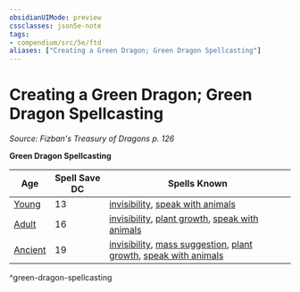 ```yaml
---
obsidianUIMode: preview
cssclasses: json5e-note
tags:
- compendium/src/5e/ftd
aliases: ["Creating a Green Dragon; Green Dragon Spellcasting"]
---
```

# Creating a Green Dragon; Green Dragon Spellcasting
*Source: Fizban's Treasury of Dragons p. 126* 

**Green Dragon Spellcasting**

| Age | Spell Save DC | Spells Known |
|-----|---------------|--------------|
| [Young](2-Mechanics/CLI/bestiary/dragon/young-green-dragon.md) | 13 | [invisibility](2-Mechanics/CLI/spells/invisibility.md), [speak with animals](2-Mechanics/CLI/spells/speak-with-animals.md) |
| [Adult](2-Mechanics/CLI/bestiary/dragon/adult-green-dragon.md) | 16 | [invisibility](2-Mechanics/CLI/spells/invisibility.md), [plant growth](2-Mechanics/CLI/spells/plant-growth.md), [speak with animals](2-Mechanics/CLI/spells/speak-with-animals.md) |
| [Ancient](2-Mechanics/CLI/bestiary/dragon/ancient-green-dragon.md) | 19 | [invisibility](2-Mechanics/CLI/spells/invisibility.md), [mass suggestion](2-Mechanics/CLI/spells/mass-suggestion.md), [plant growth](2-Mechanics/CLI/spells/plant-growth.md), [speak with animals](2-Mechanics/CLI/spells/speak-with-animals.md) |
^green-dragon-spellcasting